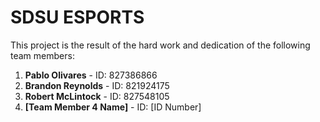 # SDSU ESPORTS

This project is the result of the hard work and dedication of the following team members:
1. **Pablo Olivares** - ID: 827386866
2. **Brandon Reynolds** - ID: 821924175
3. **Robert McLintock** - ID: 827548105
4. **[Team Member 4 Name]** - ID: [ID Number]
